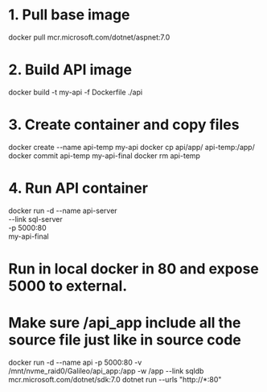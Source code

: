 # 1. Pull base image
docker pull mcr.microsoft.com/dotnet/aspnet:7.0

# 2. Build API image
docker build -t my-api -f Dockerfile ./api

# 3. Create container and copy files
docker create --name api-temp my-api
docker cp api/app/ api-temp:/app/
docker commit api-temp my-api-final
docker rm api-temp

# 4. Run API container
docker run -d --name api-server \
  --link sql-server \
  -p 5000:80 \
  my-api-final


# Run in local docker in 80 and expose 5000 to external. 
# Make sure /api_app include all the source file just like in source code
docker run -d --name api -p 5000:80 -v /mnt/nvme_raid0/Galileo/api_app:/app -w /app --link sqldb mcr.microsoft.com/dotnet/sdk:7.0 dotnet run --urls "http://*:80"
